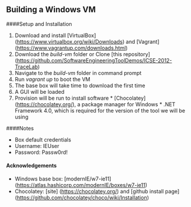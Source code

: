 ## Building a Windows VM

####Setup and Installation
 1. Download and install [VirtualBox] (https://www.virtualbox.org/wiki/Downloads) and [Vagrant] (https://www.vagrantup.com/downloads.html)
 2. Download the *build-vm* folder or Clone [this repository] (https://github.com/SoftwareEngineeringToolDemos/ICSE-2012-TraceLab)
 3. Navigate to the *build-vm* folder in command prompt
 4. Run *vagrant up* to boot the VM
  1. The base box will take time to download the first time
  2. A GUI will be loaded
  3. Provision will be run to install software
    * [Chocolatey] (https://chocolatey.org/), a package manager for Windows
    * .NET Framework 4.0, which is required for the version of the tool we will be using

####Notes
 * Box default credentials
  * Username: IEUser
  * Password: Passw0rd!

#### Acknowledgements
* Windows base box: [modernIE/w7-ie11] (https://atlas.hashicorp.com/modernIE/boxes/w7-ie11)
* Chocolatey: [site] (https://chocolatey.org/) and [github install page] (https://github.com/chocolatey/choco/wiki/Installation)
